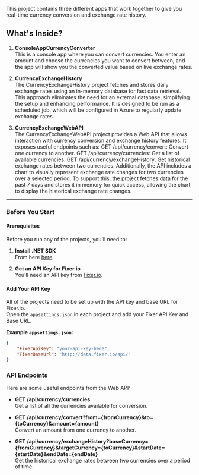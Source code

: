 This project contains three different apps that work together to give you real-time currency conversion and exchange rate history.

## **What's Inside?**

1. **ConsoleAppCurrencyConverter**  
   This is a console app where you can convert currencies. You enter an amount and choose the currencies you want to convert between, and the app will show you the converted value based on live exchange rates.

2. **CurrencyExchangeHistory**  
   The CurrencyExchangeHistory project fetches and stores daily exchange rates using an in-memory database for fast data retrieval. This approach eliminates the need for an external database, simplifying the setup and enhancing performance. It is designed to be run as a scheduled job, which will be configured in Azure to regularly update exchange rates.

4. **CurrencyExchangeWebAPI**  
   The CurrencyExchangeWebAPI project provides a Web API that allows interaction with currency conversion and exchange history features. It exposes useful endpoints such as:
   GET /api/currency/convert: Convert one currency to another.
   GET /api/currency/currencies: Get a list of available currencies.
   GET /api/currency/exchangeHistory: Get historical exchange rates between two currencies.
   Additionally, the API includes a chart to visually represent exchange rate changes for two currencies over a selected period. To support this, the project fetches data for the past 7 days and stores it in memory for quick access, allowing the chart to display the historical exchange rate changes.


---

### **Before You Start**

#### Prerequisites

Before you run any of the projects, you’ll need to:

1. **Install .NET SDK**  
   From here [here](https://dotnet.microsoft.com/download).

2. **Get an API Key for Fixer.io**  
   You’ll need an API key from [Fixer.io](https://fixer.io/). 

#### **Add Your API Key**  
All of the projects need to be set up with the API key and base URL for Fixer.io.  
Open the `appsettings.json` in each project and add your Fixer API Key and Base URL.  

**Example `appsettings.json`:**
```json
{
    "FixerApiKey": "your-api-key-here",
    "FixerBaseUrl": "http://data.fixer.io/api/"
}
```
### **API Endpoints**

Here are some useful endpoints from the Web API:

- **GET /api/currency/currencies**  
  Get a list of all the currencies available for conversion.

- **GET /api/currency/convert?from={fromCurrency}&to={toCurrency}&amount={amount}**  
  Convert an amount from one currency to another.

- **GET /api/currency/exchangeHistory?baseCurrency={fromCurrency}&targetCurrency={toCurrency}&startDate={startDate}&endDate={endDate}**  
  Get the historical exchange rates between two currencies over a period of time.
